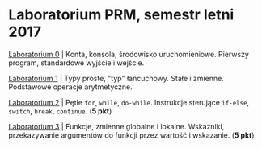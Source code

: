 # Laboratorium PRM, semestr letni 2017

[Laboratorium 0](lab0) | Konta, konsola, środowisko uruchomieniowe. Pierwszy program, standardowe wyjście i wejście.

[Laboratorium 1](lab1) | Typy proste, "typ" łańcuchowy. Stałe i zmienne. Podstawowe operacje arytmetyczne. 

[Laboratorium 2](lab2) | Pętle `for`, `while`, `do-while`. Instrukcje sterujące `if-else`, `switch`, `break`, `continue`. (__5 pkt__)

[Laboratorium 3](lab3) | Funkcje, zmienne globalne i lokalne. Wskaźniki, przekazywanie argumentów do funkcji przez wartość i wskazanie. (__5 pkt__)

<!---
[Laboratorium 4](?lab4) | Wskaźniki, tablice, "typ" łańcuchowy. (__5 pkt__) | [Przykładowe rozwiązanie](lab4/zad2r.c)

[Laboratorium 5](?lab5) | Proste algorytmy sortowania (sortowanie bąbelkowe, sortowanie przez wstawianie). (__5 pkt__)

[Laboratorium 6](?lab6) | Struktury, typ wyliczeniowy, dynamiczna alokacja pamięci. (__5 pkt__)

[Laboratorium 7](?lab7) | Złożone struktury danych - lista jednokierunkowa. (__5 pkt__)

[Laboratorium 8](?lab8) | Obsługa plików (zapis/odczyt, binarnie/tekstowo). (__5 pkt__)

[Laboratorium 9](?lab9) | Złożone projekty, pliki nagłówkowe, pliki `makefile`. (__5 pkt__)

--------------------------------------------

[Projekt](?projekt) (__15 pkt__)


--------------------------------------------

[Materiały pomocnicze](?materialy)


--->
